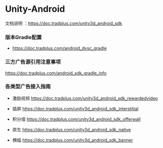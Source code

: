 # Unity-Android

文档说明 ：https://doc.tradplus.com/unity3d_android_sdk

### 版本Gradle配置

* https://doc.tradplus.com/android_dvsc_gradle

### 三方广告源引用注意事项

https://doc.tradplus.com/android_sdk_gradle_info


### 各类型广告接入指南

* 激励视频
https://doc.tradplus.com/unity3d_android_sdk_rewardedvideo

* 插屏
https://doc.tradplus.com/unity3d_android_sdk_interstitial

* 积分墙
https://doc.tradplus.com/unity3d_android_sdk_offerwall

* 原生
https://doc.tradplus.com/unity3d_android_sdk_native

* 横幅
https://doc.tradplus.com/unity3d_android_sdk_banner

